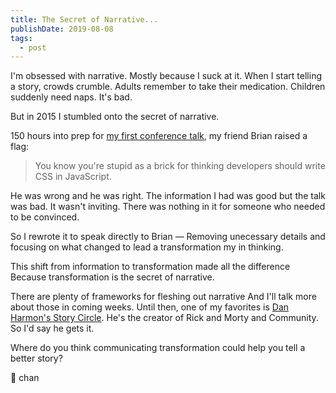 ```yaml
---
title: The Secret of Narrative...
publishDate: 2019-08-08
tags:
  - post
---
```


I'm obsessed with narrative.
Mostly because I suck at it.
When I start telling a story, crowds crumble.
Adults remember to take their medication.
Children suddenly need naps.
It's bad.

But in 2015 I stumbled onto the secret of narrative.

150 hours into prep for [my first conference talk](https://www.youtube.com/watch?v=ERB1TJBn32c), my friend Brian raised a flag:

> You know you're stupid as a brick for thinking developers should write CSS in JavaScript.

He was wrong and he was right.
The information I had was good but the talk was bad.
It wasn't inviting.
There was nothing in it for someone who needed to be convinced.

So I rewrote it to speak directly to Brian —
Removing unecessary details and focusing on what changed to lead a transformation my in thinking.

This shift from information to transformation made all the difference
Because transformation is the secret of narrative.

There are plenty of frameworks for fleshing out narrative
And I'll talk more about those in coming weeks.
Until then, one of my favorites is [Dan Harmon's Story Circle](https://blog.reedsy.com/dan-harmon-story-circle/).
He's the creator of Rick and Morty and Community.
So I'd say he gets it.

Where do you think communicating transformation could help you tell a better story?

🦋 chan

